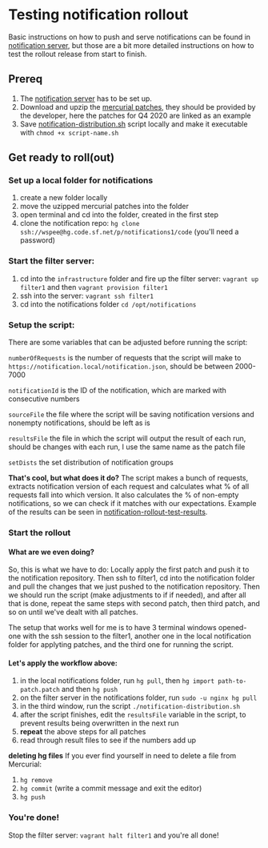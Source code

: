 # Testing notification rollout

Basic instructions on how to push and serve notifications can be found in [notification server](../notification-server.md), but those are a bit more detailed instructions on how to test the rollout release from start to finish.

## Prereq

1. The [notification server](../notification-server.md) has to be set up.
1. Download and upzip the [mercurial patches](./hg-patches), they should be provided by the developer, here the patches for Q4 2020 are linked as an example
1. Save [notification-distribution.sh](https://github.com/ursakacar/scripts-and-scraps/blob/master/notification-distribution/notification-distribution.sh) script locally and make it executable with `chmod +x script-name.sh`

## Get ready to roll(out)

### Set up a local folder for notifications

1. create a new folder locally
1. move the uzipped mercurial patches into the folder
1. open terminal and cd into the folder, created in the first step
1. clone the notification repo: `hg clone ssh://wspee@hg.code.sf.net/p/notifications1/code` (you'll need a password)

### Start the filter server:

1. cd into the `infrastructure` folder and fire up the filter server: `vagrant up filter1` and then `vagrant provision filter1`
1. ssh into the server: `vagrant ssh filter1`
1. cd into the notifications folder `cd /opt/notifications`

### Setup the script:

There are some variables that can be adjusted before running the script:

`numberOfRequests` is the number of requests that the script will make to `https://notification.local/notification.json`, should be between 2000-7000

`notificationId` is the ID of the notification, which are marked with consecutive numbers

`sourceFile` the file where the script will be saving notification versions and nonempty notifications, should be left as is

`resultsFile` the file in which the script will output the result of each run, should be changes with each run, I use the same name as the patch file

`setDists` the set distribution of notification groups

**That's cool, but what does it do?** The script makes a bunch of requests, extracts notification version of each request and calculates what % of all requests fall into which version. It also calculates the % of non-empty notifications, so we can check if it matches with our expectations. Example of the results can be seen in [notification-rollout-test-results](./notification-rollout-test-results).

### Start the rollout

#### What are we even doing?

So, this is what we have to do: Locally apply the first patch and push it to the notification repository. Then ssh to filter1, cd into the notification folder and pull the changes that we just pushed to the notification repository. Then we should run the script (make adjustments to if if needed), and after all that is done, repeat the same steps with second patch, then third patch, and so on until we've dealt with all patches.

The setup that works well for me is to have 3 terminal windows opened- one with the ssh session to the filter1, another one in the local notification folder for applyting patches, and the third one for running the script.

#### Let's apply the workflow above:

1. in the local notifications folder, run `hg pull`, then `hg import path-to-patch.patch` and then `hg push`
1. on the filter server in the notifications folder, run `sudo -u nginx hg pull`
1. in the third window, run the script `./notification-distribution.sh`
1. after the script finishes, edit the `resultsFile` variable in the script, to prevent results being overwritten in the next run
1. **repeat** the above steps for all patches
1. read through result files to see if the numbers add up

**deleting hg files** If you ever find yourself in need to delete a file from Mercurial:

1. `hg remove` <file>
1. `hg commit` (write a commit message and exit the editor)
1. `hg push`

### You're done!

Stop the filter server: `vagrant halt filter1` and you're all done!
